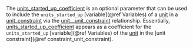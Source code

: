 The [units\_started\_up\_coefficient](@ref) is an optional parameter that can be used to include the `units_started_up`
[variable](@ref Variables) of a [unit](@ref) in a [unit\_constraint](@ref) via the [unit\_\_unit\_constraint](@ref) relationship.
Essentially, [units\_started\_up\_coefficient](@ref) appears as a coefficient for the
`units_started_up` [variable](@ref Variables) of the [unit](@ref)
in the [unit constraint](@ref constraint_unit_constraint).